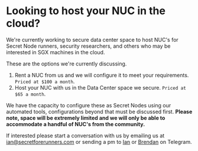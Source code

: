 # Looking to host your NUC in the cloud?

We're currently working to secure data center space to host NUC's for Secret Node runners, security researchers, and others who may be interested in SGX machines in the cloud.

These are the options we're currently discussing.

1. Rent a NUC from us and we will configure it to meet your requirements. `Priced at $100 a month`.
2. Host your NUC with us in the Data Center space we secure. `Priced at $65 a month`.

We have the capacity to configure these as Secret Nodes using our automated tools, configurations beyond that must be discussed first.
**Please note, space will be extremely limited and we will only be able to accommodate a handful of NUC's from the community.**

If interested please start a conversation with us by emailing us at ian@secretforerunners.com or sending a pm to [Ian](https://t.me/moonstash) or [Brendan](https://t.me/BrendanKitt) on Telegram.